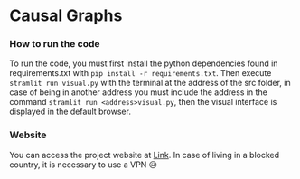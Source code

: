 # Causal Graphs

### How to run the code
To run the code, you must first install the python dependencies found in requirements.txt with `pip install -r requirements.txt`. Then execute `stramlit run visual.py` with the terminal at the address of the src folder, in case of being in another address you must include the address in the command `stramlit run <address>visual.py`, then the visual interface is displayed in the default browser.

### Website

You can access the project website at [Link](https://causal-graphs.streamlit.app).
In case of living in a blocked country, it is necessary to use a VPN :disappointed_relieved: